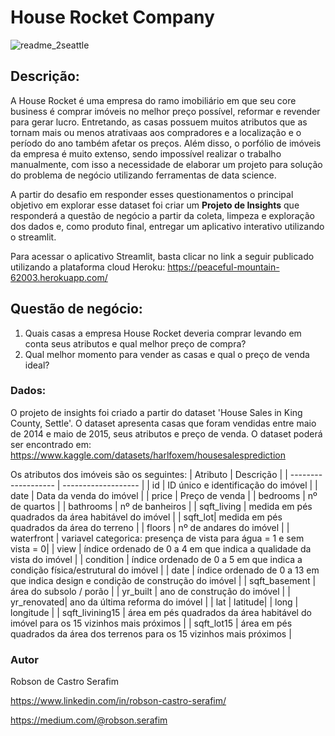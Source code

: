 # House Rocket Company


![readme_2seattle](https://user-images.githubusercontent.com/99512194/179364327-41addcc4-a259-4753-989a-e2b0a7bd7421.jpg)

## Descrição:

A House Rocket é uma empresa do ramo imobiliário em que seu core business é comprar imóveis no melhor preço possível, reformar e revender para gerar lucro. Entretando, as casas possuem muitos atributos que as tornam mais ou menos atrativaas aos compradores e a localização e o período do ano também afetar os preços.
Além disso, o porfólio de imóveis da empresa é muito extenso, sendo impossível realizar o trabalho manualmente, com isso a necessidade de elaborar um projeto para solução do problema de negócio utilizando ferramentas de data science.

A partir do desafio em responder esses questionamentos o principal objetivo em explorar esse dataset foi criar um **Projeto de Insights** que responderá a questão de negócio a partir da coleta, limpeza e exploração dos dados e, como produto final, entregar um aplicativo interativo utilizando  o streamlit.

Para acessar o aplicativo Streamlit, basta clicar no link a seguir publicado utilizando a plataforma cloud Heroku:
https://peaceful-mountain-62003.herokuapp.com/ 

## Questão de negócio:
1) Quais casas a empresa House Rocket deveria comprar levando em conta seus atributos e qual melhor preço de compra?
2) Qual melhor momento para vender as casas e qual o preço de venda ideal?


### Dados:
O projeto de insights foi criado a partir do dataset 'House Sales in King County, Settle'. O dataset apresenta casas que foram vendidas entre maio de 2014 e maio de 2015, seus atributos e preço de venda. 
O dataset poderá ser encontrado em: https://www.kaggle.com/datasets/harlfoxem/housesalesprediction

Os atributos dos imóveis são os seguintes:
| Atributo |  Descrição  |
| ------------------- | ------------------- |
|  id |  ID único e identificação do imóvel |
|  date |  Data da venda do imóvel |
|  price |  Preço de venda |
|  bedrooms |  nº de quartos |
|  bathrooms |  nº de banheiros |
|  sqft_living |  medida em pés quadrados da área habitável do imóvel |
|  sqft_lot|  medida em pés quadrados da área do terreno |
|  floors |  nº de andares do imóvel |
|  waterfront |  variavel categorica: presença de vista para água = 1 e sem vista = 0|
|  view |  índice ordenado de 0 a 4 em que indica a qualidade da vista do imóvel |
|  condition |  índice ordenado de 0 a 5 em que indica a condição física/estrutural do imóvel |
|  date |  índice ordenado de 0 a 13 em que indica design e condição de construção do imóvel |
|  sqft_basement |  área do subsolo / porão |
|  yr_built |  ano de construção do imóvel |
|  yr_renovated|  ano da última reforma do imóvel |
|  lat |  latitude|
|  long |  longitude |
|  sqft_livining15 |  área em pés quadrados da área habitável do imóvel para os 15 vizinhos mais próximos |
|  sqft_lot15 |  área em pés quadrados da área dos terrenos para os 15 vizinhos mais próximos |

### Autor
Robson de Castro Serafim

https://www.linkedin.com/in/robson-castro-serafim/

https://medium.com/@robson.serafim
